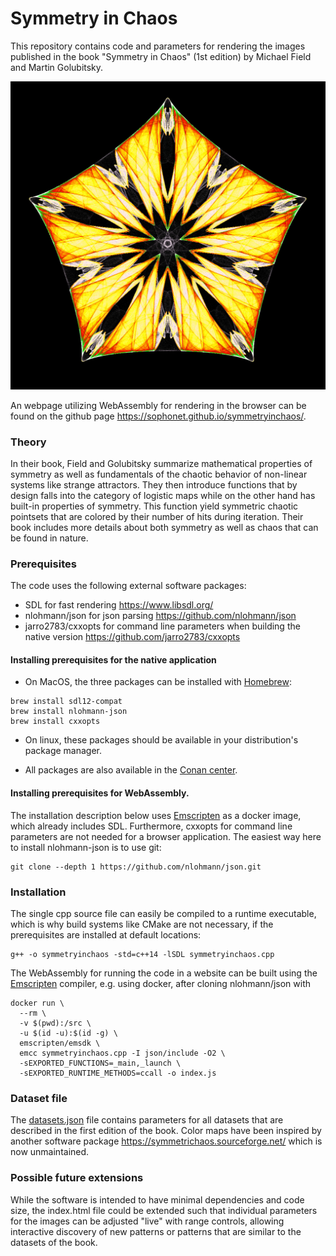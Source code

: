 # Symmetry in Chaos

This repository contains code and parameters for rendering
the images published in the book "Symmetry in Chaos" (1st edition)
by Michael Field and Martin Golubitsky.

![Symmetry in Chaos - Emperor's Cloak](docs/emperors_cloak.jpg)

An webpage utilizing WebAssembly for rendering in the browser can be found on the github
page <https://sophonet.github.io/symmetryinchaos/>.

### Theory

In their book, Field and Golubitsky summarize mathematical properties of symmetry
as well as fundamentals of the chaotic behavior of non-linear systems like strange
attractors. They then introduce functions that by design falls into the category of
logistic maps while on the other hand has built-in properties of symmetry. This
function yield symmetric chaotic pointsets that are colored by their number of hits
during iteration. Their book includes more details about both symmetry as well as
chaos that can be found in nature.

### Prerequisites

The code uses the following external software packages:

* SDL for fast rendering <https://www.libsdl.org/>
* nlohmann/json for json parsing <https://github.com/nlohmann/json>
* jarro2783/cxxopts for command line parameters when building the native version <https://github.com/jarro2783/cxxopts>

#### Installing prerequisites for the native application

* On MacOS, the three packages can be installed with [Homebrew](https://brew.sh):

```
brew install sdl12-compat
brew install nlohmann-json
brew install cxxopts
```

* On linux, these packages should be available in your distribution's package manager.

* All packages are also available in the [Conan center](https://conan.io/center).

#### Installing prerequisites for WebAssembly.

The installation description below uses [Emscripten](https://emscripten.org/) as a docker image, which already includes SDL. Furthermore, cxxopts for command line parameters are not needed for a browser application. The easiest way here to install nlohmann-json is to use git:

```
git clone --depth 1 https://github.com/nlohmann/json.git
```

### Installation

The single cpp source file can easily be compiled to a runtime executable, which is why build systems like CMake are not necessary, if the prerequisites are installed at default locations:

```
g++ -o symmetryinchaos -std=c++14 -lSDL symmetryinchaos.cpp
```

The WebAssembly for running the code in a website can be built using the [Emscripten](https://emscripten.org/) compiler, e.g. using docker, after cloning nlohmann/json with

```
docker run \
  --rm \
  -v $(pwd):/src \
  -u $(id -u):$(id -g) \
  emscripten/emsdk \
  emcc symmetryinchaos.cpp -I json/include -O2 \
  -sEXPORTED_FUNCTIONS=_main,_launch \
  -sEXPORTED_RUNTIME_METHODS=ccall -o index.js
```

### Dataset file

The [datasets.json](datasets.json) file contains parameters for all datasets that are described in the first edition of the book. Color maps have been inspired by another software package <https://symmetrichaos.sourceforge.net/> which is now unmaintained.

### Possible future extensions

While the software is intended to have minimal dependencies and code size, the index.html file could be extended such that individual parameters for the images can be adjusted "live" with range controls, allowing interactive discovery of new patterns or patterns that are similar to the datasets of the book.
